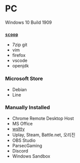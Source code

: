 PC
========
Windows 10 Build 1909

### [`scoop`](https://scoop.sh)
- 7zip git
- vim
- firefox
- vscode
- openjdk

### Microsoft Store
- Debian
- Line

### Manually Installed
- Chrome Remote Desktop Host
- MS Office
- [wsltty]
- Uplay, Steam, Battle.net, 오리진
- OBS Studio
- ParsecGaming
- Discord
- Windows Sandbox

[wsltty]: https://github.com/mintty/wsltty
